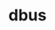 ---
title: "dbus"
layout: cache
categories: [package, develop]
meta: {"compilers": ["gcc@=11.4.0"], "num_specs": 9, "num_specs_by_stack": {"e4s": 9, "root": 9}, "oss": ["ubuntu22.04"], "platforms": ["linux"], "stacks": ["e4s", "root"], "targets": ["x86_64_v3"], "versions": ["1.16.0"]}
spec_details: [{"compiler": "gcc@=11.4.0", "hash": "5ppdo5iuifa6mqjmpwbawx7nt73vobo7", "os": "ubuntu22.04", "platform": "linux", "size": "-", "stacks": ["e4s", "root"], "target": "x86_64_v3", "variants": ["build_system=meson", "buildtype=release", "default_library=shared", "~strip", "system-socket=default", "~xml_docs"], "versions": ["1.16.0"]}, {"compiler": "gcc@=11.4.0", "hash": "7c53eqhpxfbfcrneyhc43ud6ikxyikgc", "os": "ubuntu22.04", "platform": "linux", "size": "-", "stacks": ["e4s", "root"], "target": "x86_64_v3", "variants": ["build_system=meson", "buildtype=release", "default_library=shared", "~strip", "system-socket=default", "~xml_docs"], "versions": ["1.16.0"]}, {"compiler": "gcc@=11.4.0", "hash": "c56uugdexqx2d6fjdtj44v6a57ed52yr", "os": "ubuntu22.04", "platform": "linux", "size": "-", "stacks": ["e4s", "root"], "target": "x86_64_v3", "variants": ["build_system=meson", "buildtype=release", "default_library=shared", "~strip", "system-socket=default", "~xml_docs"], "versions": ["1.16.0"]}, {"compiler": "gcc@=11.4.0", "hash": "natafa5rzl5h5mdlmh7m6irzpxcy4tel", "os": "ubuntu22.04", "platform": "linux", "size": "-", "stacks": ["e4s", "root"], "target": "x86_64_v3", "variants": ["build_system=meson", "buildtype=release", "default_library=shared", "~strip", "system-socket=default", "~xml_docs"], "versions": ["1.16.0"]}, {"compiler": "gcc@=11.4.0", "hash": "qln63uiamhww6ois2au5oaxjmfkbqvt7", "os": "ubuntu22.04", "platform": "linux", "size": "-", "stacks": ["e4s", "root"], "target": "x86_64_v3", "variants": ["build_system=meson", "buildtype=release", "default_library=shared", "~strip", "system-socket=default", "~xml_docs"], "versions": ["1.16.0"]}, {"compiler": "gcc@=11.4.0", "hash": "rhhnx5iqaz4myvsuswnf3jznzglcmhnl", "os": "ubuntu22.04", "platform": "linux", "size": "-", "stacks": ["e4s", "root"], "target": "x86_64_v3", "variants": ["build_system=meson", "buildtype=release", "default_library=shared", "~strip", "system-socket=default", "~xml_docs"], "versions": ["1.16.0"]}, {"compiler": "gcc@=11.4.0", "hash": "txgx3ixj3bz4uqh2lcjfdlatky6fmnju", "os": "ubuntu22.04", "platform": "linux", "size": "-", "stacks": ["e4s", "root"], "target": "x86_64_v3", "variants": ["build_system=meson", "buildtype=release", "default_library=shared", "~strip", "system-socket=default", "~xml_docs"], "versions": ["1.16.0"]}, {"compiler": "gcc@=11.4.0", "hash": "vztk5rj22sk3pmvhrtxbcqbxmyibhmlo", "os": "ubuntu22.04", "platform": "linux", "size": "-", "stacks": ["e4s", "root"], "target": "x86_64_v3", "variants": ["build_system=meson", "buildtype=release", "default_library=shared", "~strip", "system-socket=default", "~xml_docs"], "versions": ["1.16.0"]}, {"compiler": "gcc@=11.4.0", "hash": "ykzhxucyoymee5trpvwwuaaliaf4wavu", "os": "ubuntu22.04", "platform": "linux", "size": "-", "stacks": ["e4s", "root"], "target": "x86_64_v3", "variants": ["build_system=meson", "buildtype=release", "default_library=shared", "~strip", "system-socket=default", "~xml_docs"], "versions": ["1.16.0"]}]
---